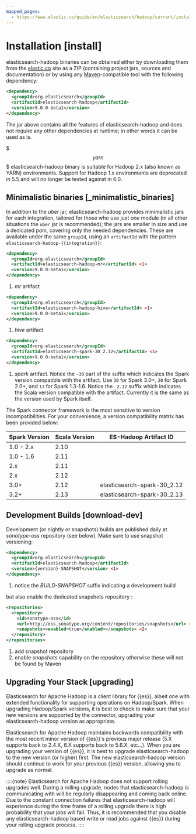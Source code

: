 ```yaml
---
mapped_pages:
  - https://www.elastic.co/guide/en/elasticsearch/hadoop/current/install.html
---
```


# Installation [install]

elasticsearch-hadoop binaries can be obtained either by downloading them from the [elastic.co](http://elastic.co) site as a ZIP (containing project jars, sources and documentation) or by using any [Maven](http://maven.apache.org/)-compatible tool with the following dependency:

```xml
<dependency>
  <groupId>org.elasticsearch</groupId>
  <artifactId>elasticsearch-hadoop</artifactId>
  <version>9.0.0-beta1</version>
</dependency>
```

The jar above contains all the features of elasticsearch-hadoop and does not require any other dependencies at runtime; in other words it can be used as is.

$$$yarn$$$
elasticsearch-hadoop binary is suitable for Hadoop 2.x (also known as YARN) environments. Support for Hadoop 1.x environments are deprecated in 5.5 and will no longer be tested against in 6.0.

## Minimalistic binaries [_minimalistic_binaries]

In addition to the *uber* jar, elasticsearch-hadoop provides minimalistic jars for each integration, tailored for those who use just *one* module (in all other situations the `uber` jar is recommended); the jars are smaller in size and use a dedicated pom, covering only the needed dependencies. These are available under the same `groupId`, using an `artifactId` with the pattern `elasticsearch-hadoop-{{integration}}`:

```xml
<dependency>
  <groupId>org.elasticsearch</groupId>
  <artifactId>elasticsearch-hadoop-mr</artifactId> <1>
  <version>9.0.0-beta1</version>
</dependency>
```

1. *mr* artifact


```xml
<dependency>
  <groupId>org.elasticsearch</groupId>
  <artifactId>elasticsearch-hadoop-hive</artifactId> <1>
  <version>9.0.0-beta1</version>
</dependency>
```

1. *hive* artifact


```xml
<dependency>
  <groupId>org.elasticsearch</groupId>
  <artifactId>elasticsearch-spark-30_2.12</artifactId> <1>
  <version>9.0.0-beta1</version>
</dependency>
```

1. *spark* artifact. Notice the `-30` part of the suffix which indicates the Spark version compatible with the artifact. Use `30` for Spark 3.0+, `20` for Spark 2.0+, and `13` for Spark 1.3-1.6. Notice the `_2.12` suffix which indicates the Scala version compatible with the artifact. Currently it is the same as the version used by Spark itself.


The Spark connector framework is the most sensitive to version incompatibilities. For your convenience, a version compatibility matrix has been provided below:

| Spark Version | Scala Version | ES-Hadoop Artifact ID |
| --- | --- | --- |
| 1.0 - 2.x | 2.10 | <unsupported> |
| 1.0 - 1.6 | 2.11 | <unsupported> |
| 2.x | 2.11 | <unsupported> |
| 2.x | 2.12 | <unsupported> |
| 3.0+ | 2.12 | elasticsearch-spark-30_2.12 |
| 3.2+ | 2.13 | elasticsearch-spark-30_2.13 |


## Development Builds [download-dev]

Development (or nightly or snapshots) builds are published daily at *sonatype-oss* repository (see below). Make sure to use snapshot versioning:

```xml
<dependency>
  <groupId>org.elasticsearch</groupId>
  <artifactId>elasticsearch-hadoop</artifactId>
  <version>{version}-SNAPSHOT</version> <1>
</dependency>
```

1. notice the *BUILD-SNAPSHOT* suffix indicating a development build


but also enable the dedicated snapshots repository :

```xml
<repositories>
  <repository>
    <id>sonatype-oss</id>
    <url>http://oss.sonatype.org/content/repositories/snapshots</url> <1>
    <snapshots><enabled>true</enabled></snapshots> <2>
  </repository>
</repositories>
```

1. add snapshot repository
2. enable *snapshots* capability on the repository otherwise these will not be found by Maven



## Upgrading Your Stack [upgrading]

Elasticsearch for Apache Hadoop is a client library for {{es}}, albeit one with extended functionality for supporting operations on Hadoop/Spark. When upgrading Hadoop/Spark versions, it is best to check to make sure that your new versions are supported by the connector, upgrading your elasticsearch-hadoop version as appropriate.

Elasticsearch for Apache Hadoop maintains backwards compatibility with the most recent minor version of {{es}}'s previous major release (5.X supports back to 2.4.X, 6.X supports back to 5.6.X, etc…​). When you are upgrading your version of {{es}}, it is best to upgrade elasticsearch-hadoop to the new version (or higher) first. The new elasticsearch-hadoop version should continue to work for your previous {{es}} version, allowing you to upgrade as normal.

::::{note}
Elasticsearch for Apache Hadoop does not support rolling upgrades well. During a rolling upgrade, nodes that elasticsearch-hadoop is communicating with will be regularly disappearing and coming back online. Due to the constant connection failures that elasticsearch-hadoop will experience during the time frame of a rolling upgrade there is high probability that your jobs will fail. Thus, it is recommended that you disable any elasticsearch-hadoop based write or read jobs against {{es}} during your rolling upgrade process.
::::



